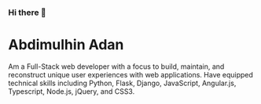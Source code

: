 ### Hi there 👋



# Abdimulhin Adan
Am a Full-Stack web developer with a focus to build, maintain, and reconstruct unique user experiences with web applications. Have equipped technical skills including Python, Flask, Django, JavaScript, Angular.js, Typescript, Node.js, jQuery, and CSS3.


<!--


Here are some ideas to get you started:

- 🔭 I’m currently working on ...
- 🌱 I’m currently learning ...
- 👯 I’m looking to collaborate on ...
- 🤔 I’m looking for help with ...
- 💬 Ask me about ...
- 📫 How to reach me: ...
- 😄 Pronouns: ...
- ⚡ Fun fact: ...
-->
